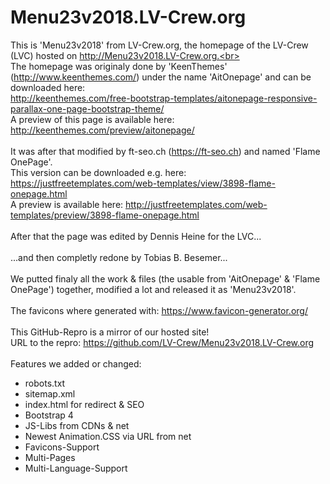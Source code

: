 # Menu23v2018.LV-Crew.org
This is 'Menu23v2018' from LV-Crew.org, the homepage of the LV-Crew (LVC) hosted on http://Menu23v2018.LV-Crew.org.<br>
<br>
The homepage was originaly done by 'KeenThemes' (http://www.keenthemes.com/) under the name 'AitOnepage' and can be downloaded here:<br>
http://keenthemes.com/free-bootstrap-templates/aitonepage-responsive-parallax-one-page-bootstrap-theme/<br>
A preview of this page is available here: http://keenthemes.com/preview/aitonepage/<br>
<br>
It was after that modified by ft-seo.ch (https://ft-seo.ch) and named 'Flame OnePage'.<br>
This version can be downloaded e.g. here: https://justfreetemplates.com/web-templates/view/3898-flame-onepage.html<br>
A preview is available here: http://justfreetemplates.com/web-templates/preview/3898-flame-onepage.html<br>
<br>
After that the page was edited by Dennis Heine for the LVC...<br>
<br>
...and then completly redone by Tobias B. Besemer...<br>
<br>
We putted finaly all the work & files (the usable from 'AitOnepage' & 'Flame OnePage') together, modified a lot and released it as 'Menu23v2018'.<br>
<br>
The favicons where generated with: https://www.favicon-generator.org/<br>
<br>
This GitHub-Repro is a mirror of our hosted site!<br>
URL to the repro: https://github.com/LV-Crew/Menu23v2018.LV-Crew.org<br>
<br>
Features we added or changed:<br>
- robots.txt<br>
- sitemap.xml<br>
- index.html for redirect & SEO<br>
- Bootstrap 4<br>
- JS-Libs from CDNs & net<br>
- Newest Animation.CSS via URL from net<br>
- Favicons-Support<br>
- Multi-Pages<br>
- Multi-Language-Support<br>
